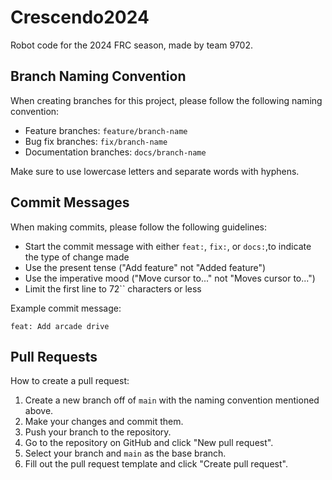 # Crescendo2024

Robot code for the 2024 FRC season, made by team 9702.

## Branch Naming Convention

When creating branches for this project, please follow the following naming convention:

- Feature branches: `feature/branch-name`
- Bug fix branches: `fix/branch-name`
- Documentation branches: `docs/branch-name`

Make sure to use lowercase letters and separate words with hyphens.

## Commit Messages

When making commits, please follow the following guidelines:

- Start the commit message with either `feat:`, `fix:`, or `docs:`,to indicate the type of change made
- Use the present tense ("Add feature" not "Added feature")
- Use the imperative mood ("Move cursor to..." not "Moves cursor to...")
- Limit the first line to 72`` characters or less

Example commit message:

```
feat: Add arcade drive
```

## Pull Requests

How to create a pull request:

1. Create a new branch off of `main` with the naming convention mentioned above.
2. Make your changes and commit them.
3. Push your branch to the repository.
4. Go to the repository on GitHub and click "New pull request".
5. Select your branch and `main` as the base branch.
6. Fill out the pull request template and click "Create pull request".
